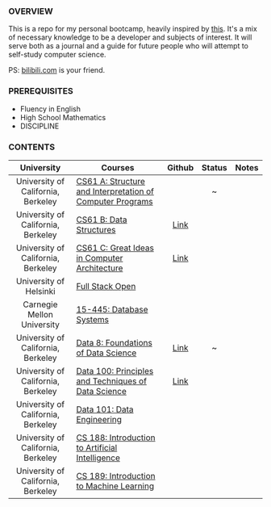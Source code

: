 ### OVERVIEW

This is a repo for my personal bootcamp, heavily inspired by [this](https://www.reddit.com/r/learnprogramming/comments/ortnef/a_super_harsh_guide_to_learning_computer_science/). It's a mix of necessary knowledge to be a developer and subjects of interest. It will serve both as a journal and a guide for future people who will attempt to self-study computer science.

PS: [bilibili.com](https://www.bilibili.com/) is your friend.

### PREREQUISITES

- Fluency in English
- High School Mathematics
- DISCIPLINE

### CONTENTS

|University|Courses|Github|Status|Notes|
|:-:|-|:-:|:-:|-|
|University of California, Berkeley|[CS61 A: Structure and Interpretation of Computer Programs](https://cs61a.org/)||~||
|University of California, Berkeley|[CS61 B: Data Structures](https://sp21.datastructur.es/)|[Link](https://github.com/orgs/Berkeley-CS61B/repositories)|||
|University of California, Berkeley|[CS61 C: Great Ideas in Computer Architecture](https://cs61c.org/fa22/)|[Link](https://github.com/orgs/61c-teach/repositories)|||
|University of Helsinki|[Full Stack Open](https://fullstackopen.com/en/)||||
|Carnegie Mellon University|[15-445: Database Systems](https://15445.courses.cs.cmu.edu/fall2022/)||||
|University of California, Berkeley|[Data 8: Foundations of Data Science](http://data8.org/fa22/)|[Link](https://github.com/orgs/data-8/repositories)|~||
|University of California, Berkeley|[Data 100: Principles and Techniques of Data Science](https://ds100.org/sp22/)|[Link](https://github.com/orgs/DS-100/repositories)|||
|University of California, Berkeley|[Data 101: Data Engineering](https://data101.org/)||||
|University of California, Berkeley|[CS 188: Introduction to Artificial Intelligence](https://inst.eecs.berkeley.edu/~cs188/fa22/)||||
|University of California, Berkeley|[CS 189: Introduction to Machine Learning](https://people.eecs.berkeley.edu/~jrs/189/)||||
